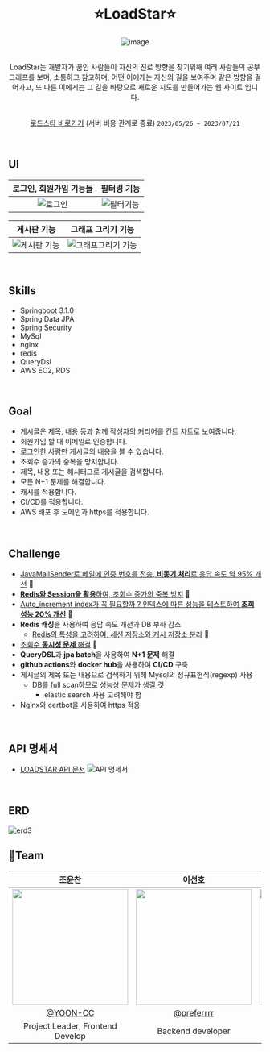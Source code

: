 <div align="center" >

# ⭐LoadStar⭐
![image](https://github.com/YOON-CC/loadstar_v2/assets/87313979/74c5649d-c779-44aa-81d6-d668a53df03d)
</div>


<div align="center" >
</br>
LoadStar는 개발자가 꿈인 사람들이 자신의 진로 방향을 찾기위해 여러 사람들의 공부 그래프를 보며, 소통하고 참고하며, 어떤 이에게는 자신의 길을 보여주며 같은 방향을 걸어가고, 또 다른 이에게는 그 길을 바탕으로 새로운 지도를 만들어가는 웹 사이트 입니다.

</br>
</br>


[로드스타 바로가기](https://loadstar.site)
(서버 비용 관계로 종료)
`2023/05/26 ~ 2023/07/21`
</div>

</br>

## UI

<div align="center" >

| 로그인, 회원가입 기능들 | 필터링 기능 |
|:--------------:|:---------------:|
| ![로그인](https://github.com/YOON-CC/loadstar_v2/assets/87313979/857be4b6-385a-40fa-996e-06511223b591) | ![필터기능](https://github.com/YOON-CC/loadstar_v2/assets/87313979/6cdd2693-84df-4251-a54a-c8b004aa4fbe) |

| 게시판 기능 | 그래프 그리기 기능|
|:---------------:|:---------------:|
| ![게시판 기능](https://github.com/YOON-CC/loadstar_v2/assets/87313979/f83aa3a0-b689-4c4b-90a7-b1a3687ea8e2) | ![그래프그리기 기능](https://github.com/YOON-CC/loadstar_v2/assets/87313979/3ac19545-ebe4-42f8-8d83-d368dfe549ac) |

</div>

</br>


## Skills
- Springboot 3.1.0
- Spring Data JPA
- Spring Security
- MySql
- nginx
- redis
- QueryDsl
- AWS EC2, RDS
</br>

## Goal
- 게시글은 제목, 내용 등과 함께 작성자의 커리어를 간트 차트로 보여줍니다.
- 회원가입 할 때 이메일로 인증합니다.
- 로그인한 사람만 게시글의 내용을 볼 수 있습니다.
- 조회수 증가의 중복을 방지합니다.
- 제목, 내용 또는 해시태그로 게시글을 검색합니다.
- 모든 N+1 문제를 해결합니다.
- 캐시를 적용합니다.
- CI/CD를 적용합니다.
- AWS 배포 후 도메인과 https를 적용합니다.

</br>

## Challenge
- [JavaMailSender로 메일에 인증 번호를 전송, **비동기 처리**로 응답 속도 약 95% 개선](https://prefercoding.tistory.com/43) **🔗**
- [**Redis와 Session을 활용**하여, 조회수 증가의 중복 방지](https://prefercoding.tistory.com/69) **🔗**
- [Auto_increment index가 꼭 필요할까 ? 인덱스에 따른 성능을 테스트하여 **조회 성능 20% 개선**](https://prefercoding.tistory.com/40) **🔗**
- **Redis 캐싱**을 사용하여 응답 속도 개선과 DB 부하 감소
  - [Redis의 특성을 고려하여, 세션 저장소와 캐시 저장소 분리](https://prefercoding.tistory.com/47) **🔗**
- [조회수 **동시성 문제** 해결](https://prefercoding.tistory.com/64) **🔗**
- **QueryDSL**과 **jpa batch**을 사용하여 **N+1 문제** 해결
- **github actions**와 **docker hub**을 사용하여 **CI/CD** 구축
- 게시글의 제목 또는 내용으로 검색하기 위해 Mysql의 정규표현식(regexp) 사용
  - DB를 full scan하므로 성능상 문제가 생길 것
    - elastic search 사용 고려해야 함
- Nginx와 certbot을 사용하여 https 적용

</br>

## API 명세서
* [LOADSTAR API 문서](https://docs.google.com/spreadsheets/d/1WdqjxqWwwNCfYBz0yHv42CSH6WzfixzCcjpVz03uOec/edit#gid=0)
![API 명세서](https://github.com/preferrrr/LOADSTAR_SERVER/assets/99793526/700fa76a-99a6-4bda-988f-3f56d091c183)

</br>

## ERD
![erd3](https://github.com/preferrrr/LOADSTAR_SERVER/assets/99793526/ecb58bd8-96f3-4fba-9e36-c3cbdf7581b4)
</br>



## 🔗Team
<div align="center" >


 
|조윤찬|이선호|강서연|
|:---:|:---:|:---:|
|<img width="230px" src="https://avatars.githubusercontent.com/u/87313979?v=4"/>|<img width="230px" src="https://avatars.githubusercontent.com/u/99793526?v=4" /> |<img width="230px" src="https://avatars.githubusercontent.com/u/101854418?v=4"/>|
|[@YOON-CC](https://github.com/YOON-CC)|[@preferrrr](https://github.com/preferrrr)|[@ddogong](https://github.com/ddogong)|
|Project Leader, Frontend Develop| Backend developer | Project Manager |

</div>

</br>

